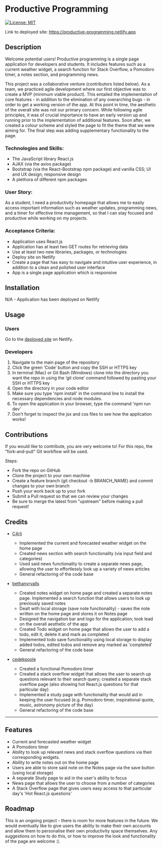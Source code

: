 # Productive Programming

[![License: MIT](https://img.shields.io/badge/License-MIT-yellow.svg)](https://opensource.org/licenses/MIT)

Link to deployed site: https://productive-programming.netlify.app 

## Description 
Welcome potential users! Productive programming is a single page application for developers and students. It includes features such as a current weather widget, a search function for Stack Overflow, a Pomodoro timer, a notes section, and programming news.


This project was a collaborative venture (contributors listed below). As a team, we practiced agile development where our first objective was to create a MVP (minimum viable product). This entailed the implementation of core features - in addition to the elimination of any overarching bugs - in order to get a working version of the app. At this point in time, the aesthetic of the overall site was not our primary concern. While following agile principles, it was of crucial importance to have an early version up and running prior to the implementation of additional features. Soon after, we created a colour scheme and styled the page to fit the theme that we were aiming for. The final step was adding supplementary functionality to the page.

### Technologies and Skills:
- The JavaScript library React.js
- AJAX (via the axios package)
- Bootstrap (via the React-Bootstrap npm package) and vanilla CSS; UI and UX design; responsive design
- A plethora of different npm packages 


### User Story: 

As a student, I need a productivity homepage that allows me to easily access important information such as weather updates, programming news, and a timer for effective time management, so that I can stay focused and productive while working on my projects.

### Acceptance Criteria: 
- Application uses React.js
- Application has at least two GET routes for retrieving data 
- Use at least two new libraries, packages, or technologies
- Deploy site on Netlify 
- Create a page that has easy to navigate and intuitive user experience, in addition to a clean and polished user interface 
- App is a single page application which is responsive 


## Installation 

N/A - Application has been deployed on Netlify

## Usage

### Users
Go to the [deployed site](https://productive-programming.netlify.app) on Netlify. 

### Developers
1. Navigate to the main page of the repository
2. Click the green ‘Code’ button and copy the SSH or HTTPS key
3. In terminal (Mac) or Git Bash (Windows) clone into the directory you want the repo in using the ‘git clone’ command followed by pasting your SSH or HTTPS key
4. Open the directory in your code editor
5. Make sure you type 'npm install' in the command line to install the necessary dependencies and node modules. 
6. To open the application in your browser, type the command 'npm run dev' 
7. Don't forget to inspect the jsx and css files to see how the application works!

## Contributions 

If you would like to contribute, you are very welcome to! For this repo, the "fork-and-pull" Git workflow will be used.

Steps:

- Fork the repo on GitHub
- Clone the project to your own machine
- Create a feature branch (git checkout -b BRANCH_NAME) and commit changes to your own branch
- Push your work back up to your fork
- Submit a Pull request so that we can review your changes
- Be sure to merge the latest from "upstream" before making a pull request!

## Credits 

- [C4rli](https://github.com/c4rli)
    - Implemented the current and forecasted weather widget on the home page
    - Created news section with search functionality (via input field and categories)
    - Used said news functionality to create a separate news page, allowing the user to effortlessly look up a variety of news articles 
    - General refactoring of the code base

- [bethanyryalls](https://github.com/bethanyryalls)
    - Created notes widget on home page and created a separate notes page. Implemented a search function that allows users to look up previously saved notes
    - Dealt with local storage (save note functionality) - saves the note written on the home page and stores it on Notes page 
    - Designed the navigation bar and logo for the application; took lead on the overall aesthetic of the app
    - Created Todo widget on home page that allows the user to add a todo, edit it, delete it and mark as completed
    - Implemented todo save functionality using local storage to display added todos, edited todos and remove any marked as 'completed'
    - General refactoring of the code base

- [cedekpoole](https://github.com/cedekpoole)
    - Created a functional Pomodoro timer
    - Created a stack overflow widget that allows the user to search up questions relevant to their search query; created a separate stack overflow page (also showing hot React.js questions for that particular day)
    - Implemented a study page with functionality that would aid in keeping the user focused (e.g. Pomodoro timer, inspirational quote, music, astronomy picture of the day)
    - General refactoring of the code base

---
## Features 

- Current and forecasted weather widget
- A Pomodoro timer
- Ability to look up relevant news and stack overflow questions via their corresponding widgets. 
- Ability to write notes out on the home page 
- Users are able to store said note on the Notes page via the save button (using local storage)
- A separate Study page to aid in the user's ability to focus 
- News page that allows the user to choose from a number of categories
- A Stack Overflow page that gives users easy access to that particular day's 'Hot React.js questions'

## Roadmap
This is an ongoing project - there is room for more features in the future. We would eventually like to give users the ability to make their own accounts and allow them to personalise their own productivity space themselves. Any suggestions on how to do this, or how to improve the look and functionality of the page are welcome :). 

